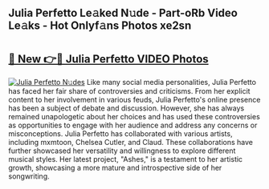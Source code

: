## Julia Perfetto Le𝚊ked N𝚞de - Part-oRb Video Le𝚊ks - Hot Onlyf𝚊ns Photos xe2sn

# <h2><a href="http://ac4569.deff.icu/?id=Julia+Perfetto">🔗 New 👉🔴 Julia Perfetto VIDEO Photos</a></h2>

[![Julia Perfetto N𝚞des](https://i.imgur.com/rIISA9y.gif)](http://ac4569.deff.icu/?id=Julia+Perfetto)
Like many social media personalities, Julia Perfetto has faced her fair share of controversies and criticisms. From her explicit content to her involvement in various feuds, Julia Perfetto's online presence has been a subject of debate and discussion. However, she has always remained unapologetic about her choices and has used these controversies as opportunities to engage with her audience and address any concerns or misconceptions. Julia Perfetto has collaborated with various artists, including mxmtoon, Chelsea Cutler, and Claud. These collaborations have further showcased her versatility and willingness to explore different musical styles. Her latest project, "Ashes," is a testament to her artistic growth, showcasing a more mature and introspective side of her songwriting.
